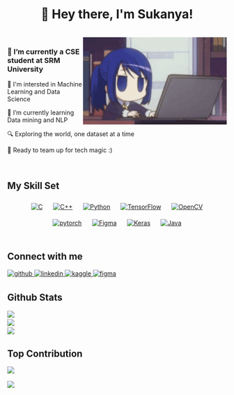 


<h1 align="center">👋 Hey there, I'm Sukanya! </h1>
<br/>  
  
<img align="right" src="https://github.com/Sukanyasingh3/Sukanyasingh3/blob/main/tenor.gif" width="330" height="200"/>

<h3> 🔭 I’m currently a CSE student at SRM University</h3>
  

🤖 I'm intersted in Machine Learning and Data Science  
  

🌱 I’m currently learning Data mining and NLP  
  

🔍 Exploring the world, one dataset at a time  
  

🤝 Ready to team up for tech magic :)  
  

<br/>  


## My Skill Set  
<div align="center">  
<a href="https://www.cprogramming.com/" target="_blank"><img style="margin: 10px" src="https://profilinator.rishav.dev/skills-assets/c-original.svg" alt="C" height="50" /></a>  
<a href="https://www.cplusplus.com/" target="_blank"><img style="margin: 10px" src="https://profilinator.rishav.dev/skills-assets/cplusplus-original.svg" alt="C++" height="50" /></a>  
<a href="https://www.python.org/" target="_blank"><img style="margin: 10px" src="https://profilinator.rishav.dev/skills-assets/python-original.svg" alt="Python" height="50" /></a>  
<a href="https://www.tensorflow.org/" target="_blank"><img style="margin: 10px" src="https://profilinator.rishav.dev/skills-assets/tensorflow-icon.svg" alt="TensorFlow" height="50" /></a>  
<a href="https://opencv.org/" target="_blank"><img style="margin: 10px" src="https://profilinator.rishav.dev/skills-assets/opencv-icon.svg" alt="OpenCV" height="50" /></a>  
<a href="https://pytorch.org/" target="_blank"><img style="margin: 10px" src="https://profilinator.rishav.dev/skills-assets/pytorch-icon.svg" alt="pytorch" height="50" /></a>  
<a href="https://www.figma.com/" target="_blank"><img style="margin: 10px" src="https://profilinator.rishav.dev/skills-assets/figma-icon.svg" alt="Figma" height="50" /></a>  
<a href="https://keras.io/" target="_blank"><img style="margin: 10px" src="https://profilinator.rishav.dev/skills-assets/keras.png" alt="Keras" height="50" /></a>  
<a href="https://www.java.com/" target="_blank"><img style="margin: 10px" src="https://profilinator.rishav.dev/skills-assets/java-original-wordmark.svg" alt="Java" height="50" /></a>  
</div>  

<br/>  


## Connect with me  
<a href="https://github.com/Sukanyasingh3" target="_blank">
<img src=https://img.shields.io/badge/github-%2324292e.svg?&style=for-the-badge&logo=github&logoColor=white alt=github style="margin-bottom: 5px;" />
</a>
<a href="https://linkedin.com/in/sukanya-singh-0b8350250" target="_blank">
<img src=https://img.shields.io/badge/linkedin-%231E77B5.svg?&style=for-the-badge&logo=linkedin&logoColor=white alt=linkedin style="margin-bottom: 5px;" />
</a>
<a href="https://www.kaggle.com/sukanyasingh03" target="_blank">
<img src=https://img.shields.io/badge/kaggle-%2344BAE8.svg?&style=for-the-badge&logo=kaggle&logoColor=white alt=kaggle style="margin-bottom: 5px;" />

<a href="https://www.figma.com/files/user/1253277797411380225?fuid=1253277797411380225" target="_blank">
<img src=https://img.shields.io/badge/figma-%231E77B5.svg?&style=for-the-badge&logo=figma&logoColor=white alt=figma style="margin-bottom: 5px;" />
</a>
  

<br/>  


## Github Stats  

![](https://github-readme-stats-git-masterrstaa-rickstaa.vercel.app/api?username=Sukanyasingh3&&show_icons=true&theme=dark)<br/>
![](https://github-readme-streak-stats.herokuapp.com/?user=Sukanyasingh3&theme=dark&hide_border=false)<br/>
![](https://github-readme-stats.vercel.app/api/top-langs/?username=Sukanyasingh3&theme=dark&hide_border=false&include_all_commits=true&count_private=true&layout=compact)


## Top Contribution
![](https://github-contributor-stats.vercel.app/api?username=Sukanyasingh3&limit=5&theme=dark&combine_all_yearly_contributions=true)


![](https://komarev.com/ghpvc/?username=Sukanyasingh3)
